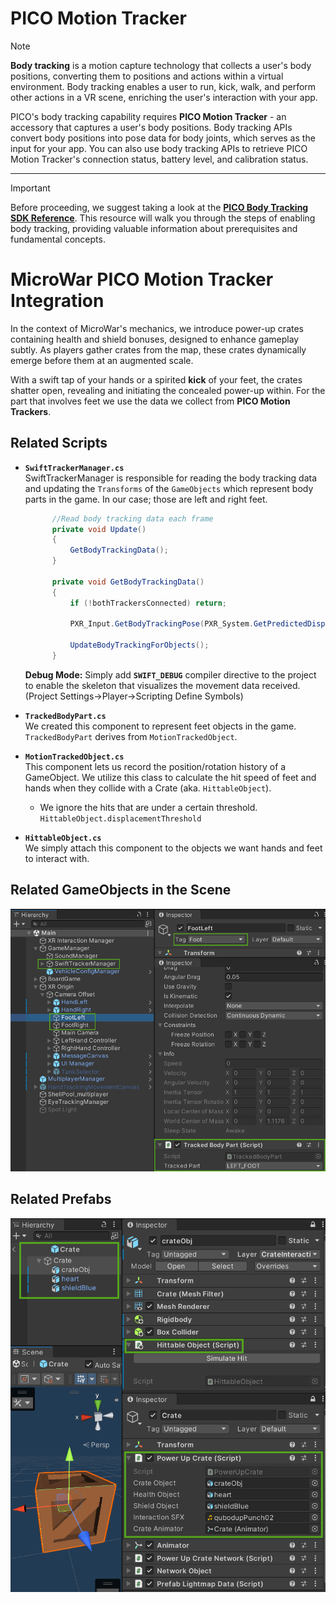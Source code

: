 # PICO Motion Tracker 
> [!NOTE]
> **Body tracking** is a motion capture technology that collects a user's body positions, converting them to positions and actions within a virtual environment. Body tracking enables a user to run, kick, walk, and perform other actions in a VR scene, enriching the user's interaction with your app.
>
> PICO's body tracking capability requires **PICO Motion Tracker** - an accessory that captures a user's body positions. Body tracking APIs convert body positions into pose data for body joints, which serves as the input for your app. You can also use body tracking APIs to retrieve PICO Motion Tracker's connection status, battery level, and calibration status.

---
> [!IMPORTANT]
> Before proceeding, we suggest taking a look at the **[PICO Body Tracking SDK Reference](https://developer-global.pico-interactive.com/document/unity/body-tracking/)**. This resource will walk you through the steps of enabling body tracking, providing valuable information about prerequisites and fundamental concepts.

# MicroWar PICO Motion Tracker Integration
In the context of MicroWar's mechanics, we introduce power-up crates containing health and shield bonuses, designed to enhance gameplay subtly.
As players gather crates from the map, these crates dynamically emerge before them at an augmented scale.
>
With a swift tap of your hands or a spirited **kick** of your feet, the crates shatter open, revealing and initiating the concealed power-up within.
For the part that involves feet we use the data we collect from **PICO Motion Trackers**.

## Related Scripts
- **`SwiftTrackerManager.cs`**<br>
  SwiftTrackerManager is responsible for reading the body tracking data and updating the `Transforms` of the `GameObjects` which represent body parts in the game. In our case; those are left and right feet.
  ``` c#
        //Read body tracking data each frame
        private void Update()
        {
            GetBodyTrackingData();
        }

        private void GetBodyTrackingData()
        {
            if (!bothTrackersConnected) return;

            PXR_Input.GetBodyTrackingPose(PXR_System.GetPredictedDisplayTime(), ref bodyTrackerResult);

            UpdateBodyTrackingForObjects();
        }
  ```
  **Debug Mode:** Simply add **`SWIFT_DEBUG`** compiler directive to the project to enable the skeleton that visualizes the movement data received. (Project Settings->Player->Scripting Define Symbols)
  
- **`TrackedBodyPart.cs`** <br>
  We created this component to represent feet objects in the game. `TrackedBodyPart` derives from `MotionTrackedObject`.
- **`MotionTrackedObject.cs`** <br>
  This component lets us record the position/rotation history of a GameObject. We utilize this class to calculate the hit speed of feet and hands when they collide with a Crate (aka. `HittableObject`).
  - We ignore the hits that are under a certain threshold. `HittableObject.displacementThreshold`
- **`HittableObject.cs`** <br>
  We simply attach this component to the objects we want hands and feet to interact with.

## Related GameObjects in the Scene
![microwar_img.png](/Documentation/Files/SwiftDocumentation.png)

## Related Prefabs
![PowerUpCrate.png](/Documentation/Files/PowerUpCrate.png)
